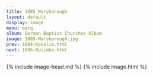 ```yaml
---
title: 1885 Maryborough
layout: default
display: image
menu: barq
album: German Baptist Churches Album
image: 1885-Maryborough.jpg
prev: 1884-Rosalie.html
next: 1886-Bulimba.html
---
```

{% include image-head.md %}
{% include image.html %}